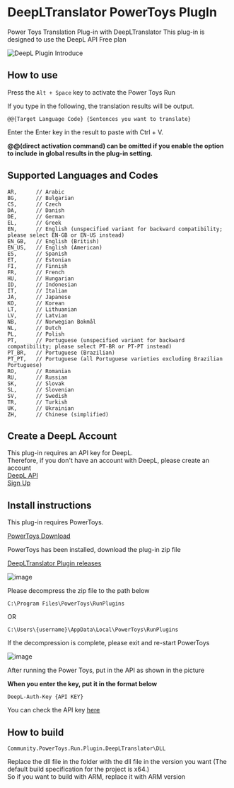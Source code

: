 # DeepLTranslator PowerToys PlugIn
Power Toys Translation Plug-in with DeepLTranslator
This plug-in is designed to use the DeepL API Free plan

![DeepL Plugin Introduce](https://github.com/patcher454/DeepLTranslatorPowerToys/assets/34996184/ba435959-6dd5-4315-94af-45a1b487306d)  

## How to use

Press the `Alt + Space` key to activate the Power Toys Run

If you type in the following, the translation results will be output.

```
@@{Target Language Code} {Sentences you want to translate}
```  

Enter the Enter key in the result to paste with Ctrl + V.

**@@(direct activation command) can be omitted if you enable the option to include in global results in the plug-in setting.**

## Supported Languages and Codes

```
AR,      // Arabic
BG,      // Bulgarian
CS,      // Czech
DA,      // Danish
DE,      // German
EL,      // Greek
EN,      // English (unspecified variant for backward compatibility; please select EN-GB or EN-US instead)
EN_GB,   // English (British)
EN_US,   // English (American)
ES,      // Spanish
ET,      // Estonian
FI,      // Finnish
FR,      // French
HU,      // Hungarian
ID,      // Indonesian
IT,      // Italian
JA,      // Japanese
KO,      // Korean
LT,      // Lithuanian
LV,      // Latvian
NB,      // Norwegian Bokmål
NL,      // Dutch
PL,      // Polish
PT,      // Portuguese (unspecified variant for backward compatibility; please select PT-BR or PT-PT instead)
PT_BR,   // Portuguese (Brazilian)
PT_PT,   // Portuguese (all Portuguese varieties excluding Brazilian Portuguese)
RO,      // Romanian
RU,      // Russian
SK,      // Slovak
SL,      // Slovenian
SV,      // Swedish
TR,      // Turkish
UK,      // Ukrainian
ZH,      // Chinese (simplified)
```

## Create a DeepL Account
This plug-in requires an API key for DeepL.  
Therefore, if you don't have an account with DeepL, please create an account  
[DeepL API](https://www.deepl.com/pro-api?cta=header-pro-api)  
[Sign Up](https://www.deepl.com/signup?cta=checkout)  

## Install instructions
This plug-in requires PowerToys.  

[PowerToys Download](https://learn.microsoft.com/ko-kr/windows/powertoys/install)  

PowerToys has been installed, download the plug-in zip file  

[DeepLTranslator Plugin releases](https://github.com/patcher454/DeepLTranslatorPowerToys/releases/)

![image](https://github.com/patcher454/DeepLTranslatorPowerToys/assets/34996184/a67ebe69-2ba7-4c05-814e-be1bb5bfd259)  

Please decompress the zip file to the path below  
```
C:\Program Files\PowerToys\RunPlugins
```
OR  
```
C:\Users\{username}\AppData\Local\PowerToys\RunPlugins
```  
If the decompression is complete, please exit and re-start PowerToys

![image](https://github.com/patcher454/DeepLTranslatorPowerToys/assets/34996184/143849c9-4288-4af2-acc0-24f59e272f33)  
  
After running the Power Toys, put in the API as shown in the picture  

**When you enter the key, put it in the format below**  

```
DeepL-Auth-Key {API KEY}
```
You can check the API key [here](https://www.deepl.com/your-account/keys)

## How to build

```
Community.PowerToys.Run.Plugin.DeepLTranslator\DLL
```
Replace the dll file in the folder with the dll file in the version you want (The default build specification for the project is x64.)  
So if you want to build with ARM, replace it with ARM version
